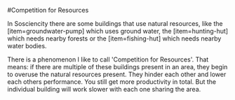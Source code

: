 #Competition for Resources

In Sosciencity there are some buildings that use natural resources, like the [item=groundwater-pump] which uses ground water, the [item=hunting-hut] which needs nearby forests or the [item=fishing-hut] which needs nearby water bodies. 

There is a phenomenon I like to call 'Competition for Resources'. That means: if there are multiple of these buildings present in an area, they begin to overuse the natural resources present. They hinder each other and lower each others performance. You still get more productivity in total. But the individual building will work slower with each one sharing the area.
